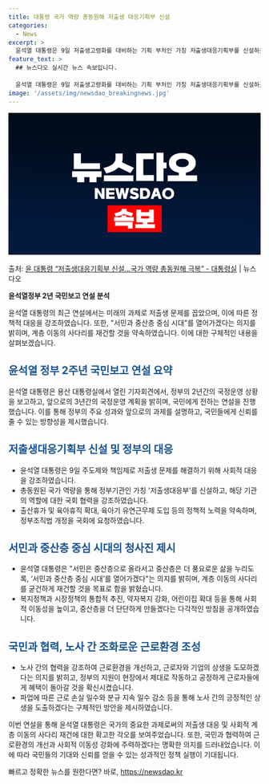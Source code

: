 ```yaml
---
title: 대통령 국가 역량 총동원해 저출생 대응기획부 신설
categories:
  - News
excerpt: >
  윤석열 대통령은 9일 저출생고령화를 대비하는 기획 부처인 가칭 저출생대응기획부를 신설하겠다고 밝혔다. 윤 대…
feature_text: >
  ## 뉴스다오 실시간 뉴스 속보입니다.

  윤석열 대통령은 9일 저출생고령화를 대비하는 기획 부처인 가칭 저출생대응기획부를 신설하겠다고 밝혔다. 윤 대…
image: '/assets/img/newsdao_breakingnews.jpg'
---
```


![뉴스다오 속보](/assets/img/newsdao_breakingnews.jpg)

<p>출처: <a href="https://newsdao.kr/3771" rel="dofollow">윤 대통령 “저출생대응기획부 신설…국가 역량 총동원해 극복” - 대통령실</a> | 뉴스다오</p>

**윤석열정부 2년 국민보고 연설 분석**

윤석열 대통령의 최근 연설에서는 미래의 과제로 저출생 문제를 꼽았으며, 이에 따른 정책적 대응을 강조하였습니다. 또한, "서민과 중산층 중심 시대"를 열어가겠다는 의지를 밝히며, 계층 이동의 사다리를 재건할 것을 약속하였습니다. 이에 대한 구체적인 내용을 살펴보겠습니다.

## **<span style="color: #1a5490;">윤석열 정부 2주년 국민보고 연설 요약</span>**
윤석열 대통령은 용산 대통령실에서 열린 기자회견에서, 정부의 2년간의 국정운영 상황을 보고하고, 앞으로의 3년간의 국정운영 계획을 밝히며, 국민에게 전하는 연설을 진행했습니다. 이를 통해 정부의 주요 성과와 앞으로의 과제를 설명하고, 국민들에게 신뢰를 줄 수 있는 방향성을 제시했습니다.

## **<span style="color: #1a5490;">저출생대응기획부 신설 및 정부의 대응</span>**
- 윤석열 대통령은 9일 주도제와 책임제로 저출생 문제를 해결하기 위해 사회적 대응을 강조하였습니다.
- 총동원된 국가 역량을 통해 정부기관인 가칭 '저출생대응부'를 신설하고, 해당 기관의 역할에 대한 국회 협력을 강조하였습니다.
- 출산휴가 및 육아휴직 확대, 육아기 유연근무제 도입 등의 정책적 노력을 약속하며, 정부조직법 개정을 국회에 요청하였습니다.

## **<span style="color: #1a5490;">서민과 중산층 중심 시대의 청사진 제시</span>**
- 윤석열 대통령은 "서민은 중산층으로 올라서고 중산층은 더 풍요로운 삶을 누리도록, ‘서민과 중산층 중심 시대’를 열어가겠다"는 의지를 밝히며, 계층 이동의 사다리를 굳건하게 재건할 것을 목표로 함을 밝혔습니다.
- 복지정책과 시장정책의 통합적 추진, 약자복지 강화, 어린이집 확대 등을 통해 사회적 이동성을 높이고, 중산층을 더 단단하게 만들겠다는 다각적인 방침을 공개하였습니다.

## **<span style="color: #1a5490;">국민과 협력, 노사 간 조화로운 근로환경 조성</span>**
- 노사 간의 협력을 강조하여 근로환경을 개선하고, 근로자와 기업의 상생을 도모하겠다는 의지를 밝히고, 정부의 지원이 현장에서 제대로 작동하고 공정하게 근로자들에게 혜택이 돌아갈 것을 확신시켰습니다.
- 파업에 따른 근로 손실 일수와 분규 지속 일수 감소 등을 통해 노사 간의 긍정적인 상생을 도출하겠다는 구체적인 방안을 제시하였습니다.

이번 연설을 통해 윤석열 대통령은 국가의 중요한 과제로써의 저출생 대응 및 사회적 계층 이동의 사다리 재건에 대한 확고한 각오를 보여주었습니다. 또한, 국민과 협력하여 근로환경의 개선과 사회적 이동성 강화에 주력하겠다는 명확한 의지를 드러내었습니다. 이에 따라 국민들의 기대와 신뢰를 얻을 수 있는 성과적인 정책 실행이 기대됩니다.<p data-ke-size="size16"></p> 

빠르고 정확한 뉴스를 원한다면? 바로, <a href="https://newsdao.kr" rel="dofollow">https://newsdao.kr</a>


